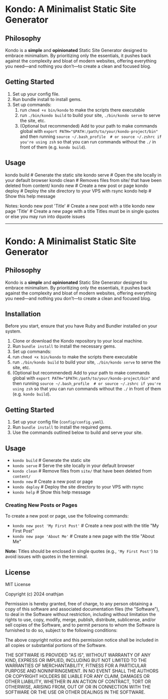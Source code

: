 # Kondo: A Minimalist Static Site Generator

## Philosophy

Kondo is a **simple** and **opinionated** Static Site Generator designed to embrace minimalism. By prioritizing only the essentials, it pushes back against the complexity and bloat of modern websites, offering everything you need—and nothing you don’t—to create a clean and focused blog.

## Getting Started

1. Set up your config file.
2. Run bundle install to install gems. 
3. Set up commands:
    1. run `chmod +x bin/kondo` to make the scripts there executable
    2. run `./bin/kondo build` to build your site, `./bin/kondo serve` to serve the site, etc.
    3. (Optional but recommended) Add to your path to make commands global with `export PATH="$PATH:/path/to/your/kondo-project/bin"` and then running `source ~/.bash_profile  # or source ~/.zshrc if you're using zsh` so that you can run commands without the `./` in front of them (e.g. `kondo build`).


## Usage

kondo build    # Generate the static site
kondo serve    # Open the site locally in your default browser
kondo clean    # Removes files from site/ that have been deleted from content/
kondo new      # Create a new post or page
kondo deploy   # Deploy the site directory to your VPS with rsync
kondo help     # Show this help message

Notes:
kondo new post 'Title'   # Create a new post with a title
kondo new page 'Title'   # Create a new page with a title
Titles must be in single quotes or else you may run into dquote issues

---

# Kondo: A Minimalist Static Site Generator

## Philosophy

Kondo is a **simple** and **opinionated** Static Site Generator designed to embrace minimalism. By prioritizing only the essentials, it pushes back against the complexity and bloat of modern websites, offering everything you need—and nothing you don’t—to create a clean and focused blog.

## Installation

Before you start, ensure that you have Ruby and Bundler installed on your system.

1. Clone or download the Kondo repository to your local machine.
2. Run `bundle install` to install the necessary gems.
3. Set up commands:
  1. run `chmod +x bin/kondo` to make the scripts there executable
  2. run `./bin/kondo build` to build your site, `./bin/kondo serve` to serve the site, etc.
  3. (Optional but recommended) Add to your path to make commands global with `export PATH="$PATH:/path/to/your/kondo-project/bin"` and then running `source ~/.bash_profile  # or source ~/.zshrc if you're using zsh` so that you can run commands without the `./` in front of them (e.g. `kondo build`).

## Getting Started

1. Set up your config file (`config/config.yaml`).
2. Run `bundle install` to install the required gems.
3. Use the commands outlined below to build and serve your site.

## Usage

- `kondo build`    # Generate the static site
- `kondo serve`    # Serve the site locally in your default browser
- `kondo clean`    # Remove files from `site/` that have been deleted from `content/`
- `kondo new`      # Create a new post or page
- `kondo deploy`   # Deploy the site directory to your VPS with rsync
- `kondo help`     # Show this help message

### Creating New Posts or Pages

To create a new post or page, use the following commands:

- `kondo new post 'My First Post'`   # Create a new post with the title "My First Post"
- `kondo new page 'About Me'`        # Create a new page with the title "About Me"

**Note:** Titles should be enclosed in single quotes (e.g., `'My First Post'`) to avoid issues with quotes in the terminal.

## License

MIT License

Copyright (c) 2024 onathjan

Permission is hereby granted, free of charge, to any person obtaining a copy
of this software and associated documentation files (the "Software"), to deal
in the Software without restriction, including without limitation the rights
to use, copy, modify, merge, publish, distribute, sublicense, and/or sell
copies of the Software, and to permit persons to whom the Software is
furnished to do so, subject to the following conditions:

The above copyright notice and this permission notice shall be included in all
copies or substantial portions of the Software.

THE SOFTWARE IS PROVIDED "AS IS", WITHOUT WARRANTY OF ANY KIND, EXPRESS OR
IMPLIED, INCLUDING BUT NOT LIMITED TO THE WARRANTIES OF MERCHANTABILITY,
FITNESS FOR A PARTICULAR PURPOSE AND NONINFRINGEMENT. IN NO EVENT SHALL THE
AUTHORS OR COPYRIGHT HOLDERS BE LIABLE FOR ANY CLAIM, DAMAGES OR OTHER
LIABILITY, WHETHER IN AN ACTION OF CONTRACT, TORT OR OTHERWISE, ARISING FROM,
OUT OF OR IN CONNECTION WITH THE SOFTWARE OR THE USE OR OTHER DEALINGS IN THE
SOFTWARE.

